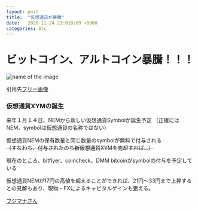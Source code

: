 ```yaml
---
layout: post
title:  "仮想通貨が暴騰"
date:   2020-11-24 23:018:09 +0900
categories: btc
---
```


<h1>ビットコイン、アルトコイン暴騰！！！</h1>

![name of the image](https://se8move.github.io/blog/img/image-3046639__480.jpg)



引用先[フリー画像](https://pixabay.com/ja/images/search/bitcoin/)

<h3>仮想通貨XYMの誕生</h3>

来年１月１４日、NEMから新しい仮想通貨Symbolが誕生予定
（正確にはNEM、symbolは仮想通貨の名称ではない）
　
 
仮想通貨NEMの保有数量と同じ数量のsymbolが無料で付与される<br>
~~（すなわち、付与されたのち新仮想通貨XYMを売却すれば…）~~



現在のところ、bitflyer、coincheck、DMM bitcoinがsymbolの付与を予定している
　
 
 
仮想通貨NEMが17円の高値を超えることができれば、21円～33円まで上昇するとの見解もあり、現物・FXによるキャピタルゲインも狙える。

[フジマナさん](https://www.youtube.com/watch?v=IX2CdI573vM)
